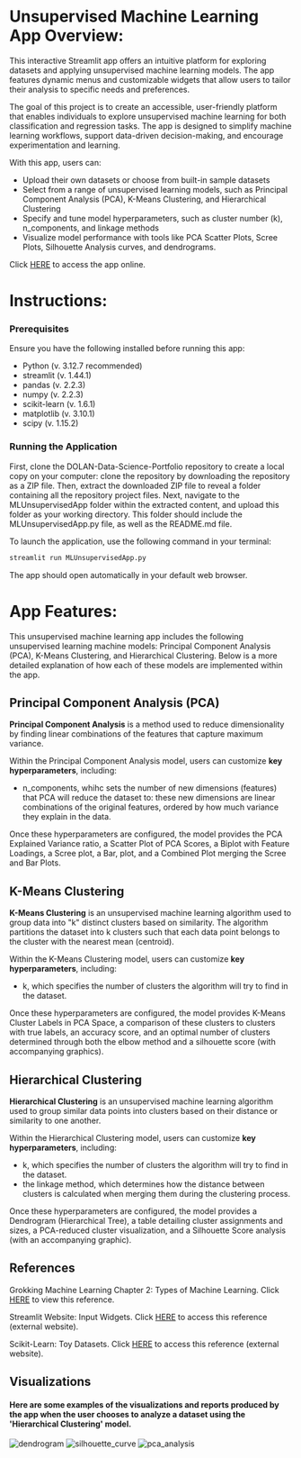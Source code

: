 # Unsupervised Machine Learning App Overview:
This interactive Streamlit app offers an intuitive platform for exploring datasets and applying unsupervised machine learning models. The app features dynamic menus and customizable widgets that allow users to tailor their analysis to specific needs and preferences.

The goal of this project is to create an accessible, user-friendly platform that enables individuals to explore unsupervised machine learning for both classification and regression tasks. The app is designed to simplify machine learning workflows, support data-driven decision-making, and encourage experimentation and learning.

With this app, users can:
- Upload their own datasets or choose from built-in sample datasets
- Select from a range of unsupervised learning models, such as Principal Component Analysis (PCA), K-Means Clustering, and Hierarchical Clustering
- Specify and tune model hyperparameters, such as cluster number (k), n_components, and linkage methods
- Visualize model performance with tools like PCA Scatter Plots, Scree Plots, Silhouette Analysis curves, and dendrograms.

Click [HERE](https://dolan-data-science-portfolio-ml-unsupervised-app.streamlit.app/) to access the app online.

# Instructions:

### Prerequisites
Ensure you have the following installed before running this app:
- Python (v. 3.12.7 recommended)
- streamlit (v. 1.44.1)
- pandas (v. 2.2.3)
- numpy (v. 2.2.3)
- scikit-learn (v. 1.6.1)
- matplotlib (v. 3.10.1)
- scipy (v. 1.15.2)

### Running the Application

First, clone the DOLAN-Data-Science-Portfolio repository to create a local copy on your computer: clone the repository by downloading the repository as a ZIP file. Then, extract the downloaded ZIP file to reveal a folder containing all the repository project files. Next, navigate to the MLUnsupervisedApp folder within the extracted content, and upload this folder as your working directory. This folder should include the MLUnsupervisedApp.py file, as well as the README.md file.

To launch the application, use the following command in your terminal:

```bash
streamlit run MLUnsupervisedApp.py
```

The app should open automatically in your default web browser.

# App Features:

This unsupervised machine learning app includes the following unsupervised learning machine models: Principal Component Analysis (PCA), K-Means Clustering, and Hierarchical Clustering. Below is a more detailed explanation of how each of these models are implemented within the app.

## Principal Component Analysis (PCA)

**Principal Component Analysis** is a method used to reduce dimensionality by finding linear combinations of the features that capture maximum variance.

Within the Principal Component Analysis model, users can customize **key hyperparameters**, including:
- n_components, whihc sets the number of new dimensions (features) that PCA will reduce the dataset to: these new dimensions are linear combinations of the original features, ordered by how much variance they explain in the data.

Once these hyperparameters are configured, the model provides the PCA Explained Variance ratio, a Scatter Plot of PCA Scores, a Biplot with Feature Loadings, a Scree plot, a Bar, plot, and a Combined Plot merging the Scree and Bar Plots.

## K-Means Clustering

**K-Means Clustering** is an unsupervised machine learning algorithm used to group data into "k" distinct clusters based on similarity. The algorithm partitions the dataset into k clusters such that each data point belongs to the cluster with the nearest mean (centroid).

Within the K-Means Clustering model, users can customize **key hyperparameters**, including:
- k, which specifies the number of clusters the algorithm will try to find in the dataset.

Once these hyperparameters are configured, the model provides K-Means Cluster Labels in PCA Space, a comparison of these clusters to clusters with true labels, an accuracy score, and an optimal number of clusters determined through both the elbow method and a silhouette score (with accompanying graphics).

## Hierarchical Clustering

**Hierarchical Clustering** is an unsupervised machine learning algorithm used to group similar data points into clusters based on their distance or similarity to one another.

Within the Hierarchical Clustering model, users can customize **key hyperparameters**, including:
- k, which specifies the number of clusters the algorithm will try to find in the dataset.
- the linkage method, which determines how the distance between clusters is calculated when merging them during the clustering process.

Once these hyperparameters are configured, the model provides a Dendrogram (Hierarchical Tree), a table detailing cluster assignments and sizes, a PCA-reduced cluster visualization, and a Silhouette Score analysis (with an accompanying graphic).

## References

Grokking Machine Learning Chapter 2: Types of Machine Learning. Click [HERE](https://github.com/pdolan32/DOLAN-Data-Science-Portfolio/blob/main/MLUnsupervisedApp/Chapter%202.%20Types%20of%20machine%20learning%20-%20Exploring%20Machine%20Learning%20Basics.pdf) to view this reference.

Streamlit Website: Input Widgets. Click [HERE](https://docs.streamlit.io/develop/api-reference/widgets) to access this reference (external website).

Scikit-Learn: Toy Datasets. Click [HERE](https://scikit-learn.org/stable/datasets/toy_dataset.html) to access this reference (external website).

## Visualizations

#### Here are some examples of the visualizations and reports produced by the app when the user chooses to analyze a dataset using the 'Hierarchical Clustering' model.

![dendrogram](https://github.com/user-attachments/assets/c976946b-78dd-4e0f-9c87-a9f53f03d7f7)
![silhouette_curve](https://github.com/user-attachments/assets/344ed012-a9aa-4e68-b3cb-f1f9858a9387)
![pca_analysis](https://github.com/user-attachments/assets/31bd290b-6536-4a62-b5e3-111e5279bd48)









